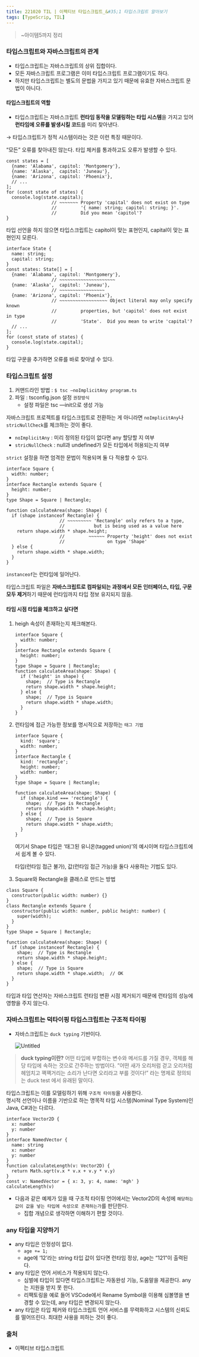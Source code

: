 ```yaml
---
title: 221020 TIL | 이펙티브 타입스크립트_&#35;1 타입스크립트 알아보기
tags: [TypeScrip, TIL]
---
```


> ~아이템5까지 정리

### 타입스크립트와 자바스크립트의 관계

- 타입스크립트는 자바스크립트의 상위 집합이다.
- 모든 자바스크립트 프로그램은 이미 타입스크립트 프로그램이기도 하다.
- 하지만 타입스크립트는 별도의 문법을 가지고 있기 때문에 유효한 자바스크립트 문법이 아니다.

#### 타입스크립트의 역할

- 타입스크립트는 자바스크립트 **런타임 동작을 모델링하는 타입 시스템**을 가지고 있어 **런타임에 오류를 발생시킬 코드**를 미리 찾아낸다.

→ 타입스크립트가 정적 시스템이라는 것은 이런 특징 때문이다.

“모든” 오류를 찾아내진 않는다. 타입 체커를 통과하고도 오류가 발생할 수 있다.

```tsx
const states = [
  {name: 'Alabama', capitol: 'Montgomery'},
  {name: 'Alaska',  capitol: 'Juneau'},
  {name: 'Arizona', capitol: 'Phoenix'},
  // ...
];
for (const state of states) {
  console.log(state.capital);
                 // ~~~~~~~ Property 'capital' does not exist on type
                 //         '{ name: string; capitol: string; }'.
                 //         Did you mean 'capitol'?
}
```

타입 선언을 하지 않으면 타입스크립트는 capitol이 맞는 표현인지, capital이 맞는 표현인지 모른다.

```tsx
interface State {
  name: string;
  capital: string;
}
const states: State[] = [
  {name: 'Alabama', capitol: 'Montgomery'},
                 // ~~~~~~~~~~~~~~~~~~~~~
  {name: 'Alaska',  capitol: 'Juneau'},
                 // ~~~~~~~~~~~~~~~~~
  {name: 'Arizona', capitol: 'Phoenix'},
                 // ~~~~~~~~~~~~~~~~~~ Object literal may only specify known
                 //         properties, but 'capitol' does not exist in type
                 //         'State'.  Did you mean to write 'capital'?
  // ...
];
for (const state of states) {
  console.log(state.capital);
}
```

타입 구문을 추가하면 오류를 바로 찾아낼 수 있다.

### 타입스크립트 설정

1. 커맨드라인 방법 : `$ tsc —noImplicitAny program.ts`
2. 파일 : tsconfig.json 설정 `권장방식`
    - 설정 파일은 tsc —init으로 생성 가능

자바스크립트 프로젝트를 타입스크립트로 전환하는 게 아니라면 `noImplicitAny`나 `stricNullCheck`를 체크하는 것이 좋다.

- `noImplicitAny` : 미리 정의된 타입이 없다면 any 할당할 지 여부
- `stricNullCheck` : null과 undefined가 모든 타입에서 허용되는지 여부

`strict` 설정을 하면 엄격한 문법이 적용되며 둘 다 적용할 수 있다.

```tsx
interface Square {
  width: number;
}
interface Rectangle extends Square {
  height: number;
}
type Shape = Square | Rectangle;

function calculateArea(shape: Shape) {
  if (shape instanceof Rectangle) {
                    // ~~~~~~~~~ 'Rectangle' only refers to a type,
                    //           but is being used as a value here
    return shape.width * shape.height;
                    //         ~~~~~~ Property 'height' does not exist
                    //                on type 'Shape'
  } else {
    return shape.width * shape.width;
  }
}
```

`instanceof`는 런타임에 일어난다.

타입스크립트 파일은 **자바스크립트로 컴파일되는 과정에서 모든 인터페이스, 타입, 구문 모두 제거**하기 때문에 런타임까지 타입 정보 유지되지 않음.  

#### 타임 시점 타입을 체크하고 싶다면

1. heigh 속성이 존재하는지 체크해본다.
    
    ```tsx
    interface Square {
      width: number;
    }
    interface Rectangle extends Square {
      height: number;
    }
    type Shape = Square | Rectangle;
    function calculateArea(shape: Shape) {
      if ('height' in shape) {
        shape;  // Type is Rectangle
        return shape.width * shape.height;
      } else {
        shape;  // Type is Square
        return shape.width * shape.width;
      }
    }
    ```
    
2. 런타임에 접근 가능한 정보를 명시적으로 저장하는 `태그 기법`
    
    ```tsx
    interface Square {
      kind: 'square';
      width: number;
    }
    interface Rectangle {
      kind: 'rectangle';
      height: number;
      width: number;
    }
    type Shape = Square | Rectangle;
    
    function calculateArea(shape: Shape) {
      if (shape.kind === 'rectangle') {
        shape;  // Type is Rectangle
        return shape.width * shape.height;
      } else {
        shape;  // Type is Square
        return shape.width * shape.width;
      }
    }
    ```
    
    여기서 Shape 타입은 ‘태그된 유니온(tagged union)’의 예시이며 타입스크립트에서 쉽게 볼 수 있다.
    
    타입(런타임 접근 불가), 값(런타임 접근 가능)을 둘다 사용하는 기법도 있다.
    
3. Square와 Rectangle을 클래스로 만드는 방법

```tsx
class Square {
  constructor(public width: number) {}
}
class Rectangle extends Square {
  constructor(public width: number, public height: number) {
    super(width);
  }
}
type Shape = Square | Rectangle;

function calculateArea(shape: Shape) {
  if (shape instanceof Rectangle) {
    shape;  // Type is Rectangle
    return shape.width * shape.height;
  } else {
    shape;  // Type is Square
    return shape.width * shape.width;  // OK
  }
}
```

타입과 타입 연산자는 자바스크립트 런타임 변환 시점 제거되기 때문에 런타임의 성능에 영향을 주지 않는다.

### 자바스크립트는 덕타이핑 타입스크립트는 구조적 타이핑

- 자바스크립트는 `duck typing` 기반이다.
    
    ![Untitled](https://s3.us-west-2.amazonaws.com/secure.notion-static.com/78274612-65b5-491f-b31e-090ecda667dc/Untitled.png?X-Amz-Algorithm=AWS4-HMAC-SHA256&X-Amz-Content-Sha256=UNSIGNED-PAYLOAD&X-Amz-Credential=AKIAT73L2G45EIPT3X45%2F20221020%2Fus-west-2%2Fs3%2Faws4_request&X-Amz-Date=20221020T131118Z&X-Amz-Expires=86400&X-Amz-Signature=5f754d878f57236da821095a3f71b6aec70fc2136c18ae423b8ed0b8f1228d10&X-Amz-SignedHeaders=host&response-content-disposition=filename%20%3D%22Untitled.png%22&x-id=GetObject)
    

> **duck typing이란?**
어떤 타입에 부합하는 변수와 메서드를 가질 경우, 객체를 해당 타입에 속하는 것으로 간주하는 방법이다.
”어떤 새가 오리처럼 걷고 오리처럼 헤엄치고 꽥꽥거리는 소리가 난다면 오리라고 부를 것이다!” 라는 명제로 정의되는 duck test 에서 유래된 말이다.  

타입스크립트는 이를 모델링하기 위해 `구조적 타이핑`을 사용한다.  
명시적 선언이나 이름을 기반으로 하는 명목적 타입 시스템(Nominal Type System)인 Java, C#과는 다르다.

```tsx
interface Vector2D {
  x: number
  y: number
}
interface NamedVector {
  name: string
  x: number
  y: number
}
function calculateLength(v: Vector2D) {
  return Math.sqrt(v.x * v.x + v.y * v.y)
}
const v: NamedVector = { x: 3, y: 4, name: 'mgh' }
calculateLength(v)
```

- 다음과 같은 예제가 있을 때 구조적 타이핑 언어에서는 Vector2D의 속성에 `해당하는 값이 값을 넣는 타입에 속성으로 존재하는가`를 판단한다.
    - 집합 개념으로 생각하면 이해하기 편할 것이다.

### any 타입을 지양하기

- any 타입은 안정성이 없다.
    - `age += 1;`
    - age에 ‘12’라는 string 타입 값이 있다면 런타임 정상, age는 “121”이 출력된다.
- any 타입은 언어 서비스가 적용되지 않는다.
    - 심벌에 타입이 있다면 타입스크립트는 자동완성 기능, 도움말을 제공한다. any는 지원을 받지 못 한다.
    - 리팩토링을 예로 들어 VSCode에서 Rename Symbol을 이용해 심볼명을 변경할 수 있는데, any 타입은 변경되지 않는다.
- any 타입은 타입 체커와 타입스크립트 언어 서비스를 무력화하고 시스템의 신뢰도를 떨어뜨린다. 최대한 사용을 피하는 것이 좋다. 

### 출처 
- 이펙티브 타입스크립트